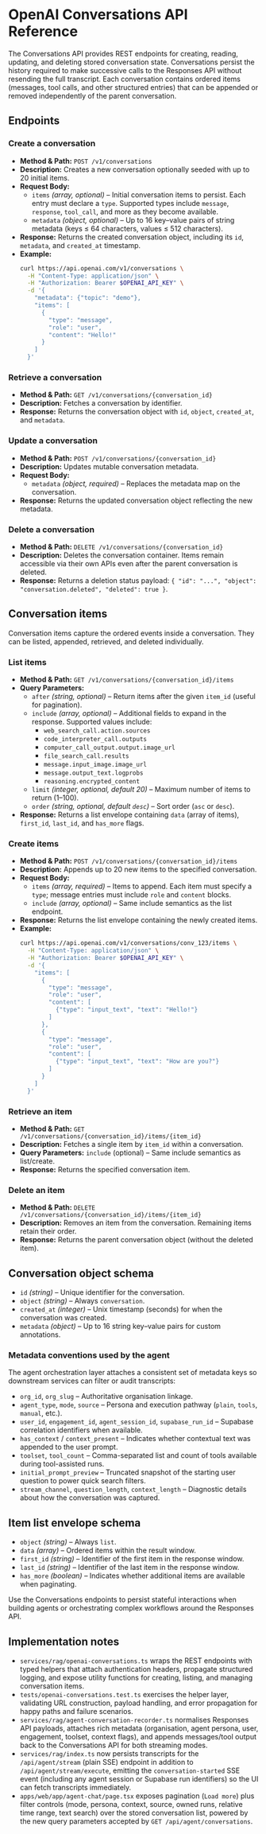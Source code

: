# OpenAI Conversations API Reference

The Conversations API provides REST endpoints for creating, reading, updating, and deleting stored conversation state. Conversations persist the history required to make successive calls to the Responses API without resending the full transcript. Each conversation contains ordered items (messages, tool calls, and other structured entries) that can be appended or removed independently of the parent conversation.

## Endpoints

### Create a conversation
- **Method & Path:** `POST /v1/conversations`
- **Description:** Creates a new conversation optionally seeded with up to 20 initial items.
- **Request Body:**
  - `items` *(array, optional)* – Initial conversation items to persist. Each entry must declare a `type`. Supported types include `message`, `response`, `tool_call`, and more as they become available.
  - `metadata` *(object, optional)* – Up to 16 key–value pairs of string metadata (keys ≤ 64 characters, values ≤ 512 characters).
- **Response:** Returns the created conversation object, including its `id`, `metadata`, and `created_at` timestamp.
- **Example:**
  ```bash
  curl https://api.openai.com/v1/conversations \
    -H "Content-Type: application/json" \
    -H "Authorization: Bearer $OPENAI_API_KEY" \
    -d '{
      "metadata": {"topic": "demo"},
      "items": [
        {
          "type": "message",
          "role": "user",
          "content": "Hello!"
        }
      ]
    }'
  ```

### Retrieve a conversation
- **Method & Path:** `GET /v1/conversations/{conversation_id}`
- **Description:** Fetches a conversation by identifier.
- **Response:** Returns the conversation object with `id`, `object`, `created_at`, and `metadata`.

### Update a conversation
- **Method & Path:** `POST /v1/conversations/{conversation_id}`
- **Description:** Updates mutable conversation metadata.
- **Request Body:**
  - `metadata` *(object, required)* – Replaces the metadata map on the conversation.
- **Response:** Returns the updated conversation object reflecting the new metadata.

### Delete a conversation
- **Method & Path:** `DELETE /v1/conversations/{conversation_id}`
- **Description:** Deletes the conversation container. Items remain accessible via their own APIs even after the parent conversation is deleted.
- **Response:** Returns a deletion status payload: `{ "id": "...", "object": "conversation.deleted", "deleted": true }`.

## Conversation items
Conversation items capture the ordered events inside a conversation. They can be listed, appended, retrieved, and deleted individually.

### List items
- **Method & Path:** `GET /v1/conversations/{conversation_id}/items`
- **Query Parameters:**
  - `after` *(string, optional)* – Return items after the given `item_id` (useful for pagination).
  - `include` *(array, optional)* – Additional fields to expand in the response. Supported values include:
    - `web_search_call.action.sources`
    - `code_interpreter_call.outputs`
    - `computer_call_output.output.image_url`
    - `file_search_call.results`
    - `message.input_image.image_url`
    - `message.output_text.logprobs`
    - `reasoning.encrypted_content`
  - `limit` *(integer, optional, default 20)* – Maximum number of items to return (1–100).
  - `order` *(string, optional, default `desc`)* – Sort order (`asc` or `desc`).
- **Response:** Returns a list envelope containing `data` (array of items), `first_id`, `last_id`, and `has_more` flags.

### Create items
- **Method & Path:** `POST /v1/conversations/{conversation_id}/items`
- **Description:** Appends up to 20 new items to the specified conversation.
- **Request Body:**
  - `items` *(array, required)* – Items to append. Each item must specify a `type`; message entries must include `role` and `content` blocks.
  - `include` *(array, optional)* – Same include semantics as the list endpoint.
- **Response:** Returns the list envelope containing the newly created items.
- **Example:**
  ```bash
  curl https://api.openai.com/v1/conversations/conv_123/items \
    -H "Content-Type: application/json" \
    -H "Authorization: Bearer $OPENAI_API_KEY" \
    -d '{
      "items": [
        {
          "type": "message",
          "role": "user",
          "content": [
            {"type": "input_text", "text": "Hello!"}
          ]
        },
        {
          "type": "message",
          "role": "user",
          "content": [
            {"type": "input_text", "text": "How are you?"}
          ]
        }
      ]
    }'
  ```

### Retrieve an item
- **Method & Path:** `GET /v1/conversations/{conversation_id}/items/{item_id}`
- **Description:** Fetches a single item by `item_id` within a conversation.
- **Query Parameters:** `include` (optional) – Same include semantics as list/create.
- **Response:** Returns the specified conversation item.

### Delete an item
- **Method & Path:** `DELETE /v1/conversations/{conversation_id}/items/{item_id}`
- **Description:** Removes an item from the conversation. Remaining items retain their order.
- **Response:** Returns the parent conversation object (without the deleted item).

## Conversation object schema
- `id` *(string)* – Unique identifier for the conversation.
- `object` *(string)* – Always `conversation`.
- `created_at` *(integer)* – Unix timestamp (seconds) for when the conversation was created.
- `metadata` *(object)* – Up to 16 string key–value pairs for custom annotations.

### Metadata conventions used by the agent
The agent orchestration layer attaches a consistent set of metadata keys so downstream services can filter or audit transcripts:

- `org_id`, `org_slug` – Authoritative organisation linkage.
- `agent_type`, `mode`, `source` – Persona and execution pathway (`plain`, `tools`, `manual`, etc.).
- `user_id`, `engagement_id`, `agent_session_id`, `supabase_run_id` – Supabase correlation identifiers when available.
- `has_context` / `context_present` – Indicates whether contextual text was appended to the user prompt.
- `toolset`, `tool_count` – Comma-separated list and count of tools available during tool-assisted runs.
- `initial_prompt_preview` – Truncated snapshot of the starting user question to power quick search filters.
- `stream_channel`, `question_length`, `context_length` – Diagnostic details about how the conversation was captured.

## Item list envelope schema
- `object` *(string)* – Always `list`.
- `data` *(array)* – Ordered items within the result window.
- `first_id` *(string)* – Identifier of the first item in the response window.
- `last_id` *(string)* – Identifier of the last item in the response window.
- `has_more` *(boolean)* – Indicates whether additional items are available when paginating.

Use the Conversations endpoints to persist stateful interactions when building agents or orchestrating complex workflows around the Responses API.

## Implementation notes
- `services/rag/openai-conversations.ts` wraps the REST endpoints with typed helpers that attach authentication headers, propagate structured logging, and expose utility functions for creating, listing, and managing conversation items.
- `tests/openai-conversations.test.ts` exercises the helper layer, validating URL construction, payload handling, and error propagation for happy paths and failure scenarios.
- `services/rag/agent-conversation-recorder.ts` normalises Responses API payloads, attaches rich metadata (organisation, agent persona, user, engagement, toolset, context flags), and appends messages/tool output back to the Conversations API for both streaming modes.
- `services/rag/index.ts` now persists transcripts for the `/api/agent/stream` (plain SSE) endpoint in addition to `/api/agent/stream/execute`, emitting the `conversation-started` SSE event (including any agent session or Supabase run identifiers) so the UI can fetch transcripts immediately.
- `apps/web/app/agent-chat/page.tsx` exposes pagination (`Load more`) plus filter controls (mode, persona, context, source, owned runs, relative time range, text search) over the stored conversation list, powered by the new query parameters accepted by `GET /api/agent/conversations`.
